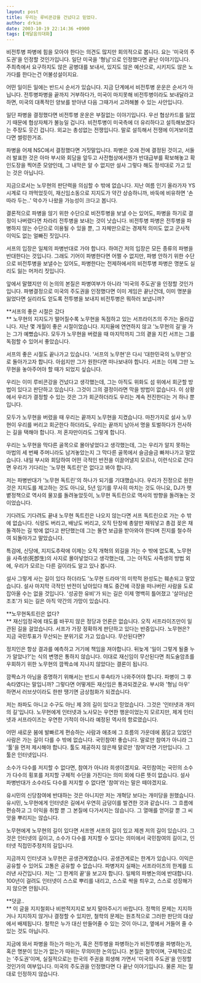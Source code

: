 ```yaml
---
layout: post
title: 우리는 루비콘강을 건넜다고 믿었다.
author: drkim
date: 2003-10-19 22:14:36 +0900
tags: [깨달음의대화]
---
```

비전투병 파병에 힘을 모아야 한다는 의견도 많지만 회의적으로 봅니다. 요는 '미국의 주도권'을 인정할 것인가입니다. 일단 미국을 '형님'으로 인정했다면 끝난 이야기입니다. 주최측에서 요구하지도 않은 공병대를 보내서, 있지도 않은 예산으로, 시키지도 않은 노가다를 한다는건 어불성설이지요. 

어떤 일이든 일에는 반드시 순서가 있습니다. 지금 단계에서 비전투병 운운은 순서가 아닙니다. 전투병파병을 끝까지 거부하다가, 미국이 마지못해 비전투병이라도 보내달라고 하면, 미국의 대폭적인 양보를 받아낸 다음 그때가서 고려해볼 수 있는 사안입니다. 

일단 파병을 결정했다면 비전투병 운운은 부질없는 이야기입니다. 우선 협상카드를 잃었기 때문에 협상자체가 불능일 겁니다. 비전투병이 미국측에 더 유리하다고 설득해보겠다는 주장도 웃긴 겁니다. 외교는 총성없는 전쟁입니다. 말로 설득해서 전쟁에 이겨보이겠다면 썰렁한거죠. 

파병을 어제 NSC에서 결정했다면 거짓말입니다. 파병은 오래 전에 결정된 것이고, 서둘러 발표한 것은 아마 부시와 회담을 앞두고 사전협상에서뭔가 반대급부를 확보해놓고 확인도장을 찍어준 모양인데, 그 내막은 알 수 없지만 설사 그렇다 해도 정석대로 가고 있는 것은 아닙니다. 

지금으로서는 노무현의 판단력을 의심할 수 밖에 없습니다. 지난 여름 인기 올라가자 YS시계로 다 까먹었듯이, 재신임소동으로 지지도가 약간 상승하니까, 바둑에 비유하면 '손따라 두는..' 악수가 나왔을 가능성이 크다고 봅니다. 

결론적으로 파병을 않기 위한 수단으로 비전투병을 보낼 수는 있어도, 파병을 하기로 결정이 나버렸다면 차라리 전투병을 보내는 것이 낫습니다. 비전투병 파병은 전투병을 파병하지 않는 수단으로 이용될 수 있을 뿐, 그 자체만으로는 경제적 의미도 없고 군사적 이익도 없는 얼빠진 짓입니다. 

서프의 입장은 일체의 파병반대로 가야 합니다. 하여간 저의 입장은 모든 종류의 파병을 반대한다는 것입니다. 그래도 기어이 파병한다면 어쩔 수 없지만, 파병 안하기 위한 수단으로 비전투병을 보낼수는 있어도, 파병한다는 전제하에서의 비전투병 파병은 명분도 실리도 잃는 머저리 짓입니다.

앞에서 말했지만 이 논의의 본질은 파병여부가 아니라 '미국의 주도권'을 인정할 것인가입니다. 파병결정으로 미국의 주도권을 인정했다면 이미 게임은 끝난건데, 이미 명분을 잃었다면 실리라도 얻도록 전투병을 보내지 비전투병은 뭐하러 보냅니까?

**서프의 좋은 시절은 갔다  
** 노무현의 지지도가 떨어질수록 노무현을 독점하고 있는 서프라이즈의 주가는 올라갑니다. 지난 몇 개월이 좋은 시절이었습니다. 지지율에 연연하지 않고 '노무현의 길'을 가는 그가 예뻤습니다. 모두가 노무현을 버렸을 때 마지막까지 그의 곁을 지킨 서프는 그를 독점할 수 있어서 좋았습니다. 

서프의 좋은 시절도 끝나가고 있습니다. '서프의 노무현'은 다시 '대한민국의 노무현'으로 돌아가고자 합니다. 아쉽지만 그가 원한다면 떠나보내야 합니다. 서프는 이제 그만 노무현을 놓아주어야 할 때가 되었지 싶습니다. 

우리는 이미 루비콘강을 건넜다고 생각했는데, 그는 아직도 위화도 섬 위에서 회군할 방법이 있다고 판단하고 있습니다. 그것이 그의 결정이라면 막을 방법이 없습니다. 이 상황에서 우리가 결정할 수 있는 것은 그가 회군하더라도 우리는 계속 전진한다는 거 하나 뿐입니다.

모두가 노무현을 버렸을 때 우리는 끝까지 노무현을 지켰습니다. 마찬가지로 설사 노무현이 우리를 버리고 회군한다 하더라도, 우리는 끝까지 남아서 명을 토벌하다가 전사하는 길을 택해야 합니다. 저 혼자만이라도 그렇게 합니다. 

우리는 노무현을 막다른 골목으로 몰아넣었다고 생각했는데, 그는 우리가 알지 못하는 마법의 세 번째 주머니라도 남겨놓았는지 그 막다른 골목에서 슬금슬금 빠져나가고 말았습니다. 내일 부시와 회담하여 어떤 극적인 반전을 이끌어낼지 모르나, 이런식으로 간다면 우리가 기다리는 '노무현 독트린'은 없다고 봐야 합니다. 

저는 파병반대가 '노무현 독트린'의 하나가 되기를 기대했습니다. 우리가 진정으로 원한 것은 지지도를 제고하는 것도 아니요, 5년 임기를 무사히 마치는 것도 아니요, DJ가 햇볕정책으로 역사의 물꼬를 돌려놓았듯이, 노무현 독트린으로 역사의 방향을 돌려놓는 것이었습니다. 

기다려도 기다려도 끝내 노무현 독트린은 나오지 않는다면 서프 독트린으로 가는 수 밖에 없습니다. 식량도 버리고, 배낭도 버리고, 오직 탄창에 총알만 재워넣고 총검 꽂은 채 돌격하는 길 밖에 없다고 판단했는데 그는 돌연 보급을 받아와야 한다며 진지를 철수하여 되돌아가고 말았습니다. 

특검에, 신당에, 지지도추락에 이제는 오직 개혁의 외길을 가는 수 밖에 없도록, 노무현을 사즉생(死卽生)의 사지로 몰아넣었다고 생각했는데, 그는 아직도 사즉생의 방법 외에, 우리가 모르는 다른 길이라도 알고 있나 봅니다. 

설사 그렇게 사는 길이 있다 하더라도 '노무현 드라마'의 미학적 완성도는 훼손되고 말았습니다. 설사 마지막 극적인 반전이 남아있다 해도 중간에 극장을 떠나버린 사람을 도로 잡아올 수는 없을 것입니다. '성공한 유비'가 되는 길은 이제 명백히 틀어졌고 '살아남은 조조'가 되는 길은 아직 약간의 가망이 있습니다. 

**노무현독트린은 없다?  
** 재신임정국에 태도를 바꾸지 않은 정당과 언론은 없습니다. 오직 서프라이즈만이 일관된 길을 걸었습니다. 서프가 가장 정확하게 판단하고 있다는 반증입니다. 노무현은? 지금 국민투표가 무산되는 분위기로 가고 있습니다. 무산된다면? 

정치인은 항상 결과를 예측하고 거기에 책임을 져야합니다. 뒤늦게 '일이 그렇게 될줄 누가 알았나?'는 식의 변명은 통하지 않습니다. 이대로 재신임이 무산된다면 최도술암초를 우회하기 위한 노무현의 깜짝쇼에 지나지 않았다는 결론이 됩니다. 

깜짝쇼가 아님을 증명하기 위해서는 반드시 후속타가 나와주어야 합니다. 파병이 그 후속타였다는 말입니까? 그렇다면 어떻게든 재신임은 통과되겠군요. 부시와 '형님 아우' 하면서 러브샷이라도 한판 땡기면 금상첨화가 되겠습니다. 

저는 좌파도 아니고 수구도 아닌 제 3의 길이 있다고 믿었습니다. 그것은 '인터넷과 개미의 길'입니다. 노무현에게 인터넷과 노사모는 우연한 행운이었는지 모르지만, 제게 인터넷과 서프라이즈는 우연한 기적이 아니라 예정된 역사의 항로였습니다. 

어떤 새로운 붐에 발빠르게 편승하는 사람과 애초에 그 흐름의 가운데에 몸담고 있었던 사람은 가는 길이 다를 수 밖에 없습니다. 국민참여! 좋습니다. 말로만 참여가 아니라 그 '툴'을 먼저 제시해야 합니다. 툴도 제공하지 않은채 말로만 '참여'라면 기만입니다. 그 툴은 인터넷입니다. 

소수가 다수를 저지할 수 없다면, 참여가 아니라 희생이겠지요. 국민참여는 국민의 소수가 다수의 횡포를 저지할 구체적 수단을 가진다는 의미 외에 다른 뜻이 없습니다. 설사 파병반대가 소수라도 다수를 저지할 수 없다면 '참여'라는 말은 떼야겠지요.

유시민의 신당참여에 반대하는 것은 아니지만 저는 개혁당 보다는 개미당을 원했습니다. 유시민, 노무현에게 인터넷은 길에서 우연히 금덩이를 발견한 것과 같습니다. 그 흐름에 편승하고 그 이익을 취할 뿐 그 본질에 다가서지는 않습니다. 그 열매를 얻어갈 뿐 그 씨앗을 뿌리지는 않습니다. 

노무현에게 노무현의 길이 있다면 서프엔 서프의 길이 있고 제겐 저의 길이 있습니다. 그것은 인터넷의 길이고, 소수가 다수를 저지할 수 있다는 의미에서 국민참여의 길이고, 인터넷 직접민주정치의 길입니다. 

지금까지 인터넷과 노무현은 공생관계였습니다. 공생관계로는 한계가 있습니다. 이익은 공유할 수 있어도 고통은 공유할 수 없습니다. 파병저지 실패는 서프라이즈의 한계를 드러낸 사건입니다. 저는 '그 한계의 끝'을 보고자 합니다. 일체의 파병논의에 반대합니다. 100년이 걸려도 인터넷이 스스로 뿌리를 내리고, 스스로 싹을 틔우고, 스스로 성장해가지 않으면 안됩니다. 

**덧글..   
** 이 글을 지지철회나 비판적지지로 보지 말아주시기 바랍니다. 정책의 문제는 지지하거나 지지하지 않거나 결정할 수 있지만, 철학의 문제는 원초적으로 그러한 판단의 대상에서 배제됩니다. 철학은 누가 대신 만들어줄 수 있는 것이 아니고, 옆에서 거들어 줄 수 있는 것도 아닙니다. 

지금에 와서 파병을 하는가 마는가, 혹은 전투병을 파병하는가 비전투병을 파병하는가, 혹은 명분이 있는가 없는가 따위는 무의미한 논의입니다. 본질은 철학이며, 구체적으로는 '주도권'이며, 실질적으로는 한국의 주권을 희생해 가면서 '미국의 주도권'을 인정할 것인가의 여부입니다. 미국의 주도권을 인정했다면 다 끝난 이야기입니다. 물론 저는 절대로 인정하지 않습니다.